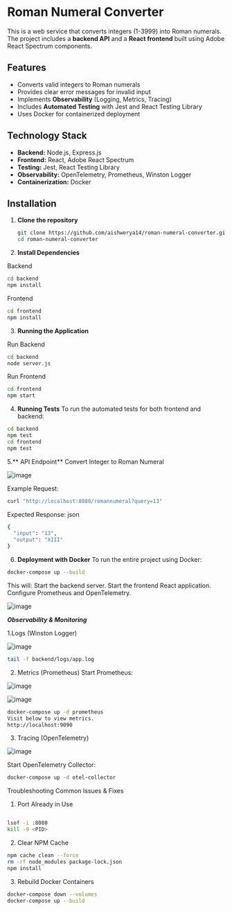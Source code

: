 # Roman Numeral Converter

This is a web service that converts integers (1-3999) into Roman numerals. The project includes a **backend API** and a **React frontend** built using Adobe React Spectrum components.

## Features
- Converts valid integers to Roman numerals
- Provides clear error messages for invalid input
- Implements **Observability** (Logging, Metrics, Tracing)
- Includes **Automated Testing** with Jest and React Testing Library
- Uses Docker for containerized deployment

## Technology Stack
- **Backend:** Node.js, Express.js
- **Frontend:** React, Adobe React Spectrum
- **Testing:** Jest, React Testing Library
- **Observability:** OpenTelemetry, Prometheus, Winston Logger
- **Containerization:** Docker

## Installation
1. **Clone the repository**
   ```sh
   git clone https://github.com/aishwerya14/roman-numeral-converter.git
   cd roman-numeral-converter


2. **Install Dependencies**


Backend
  ```sh
cd backend
npm install
```



Frontend

  ```sh
cd frontend
npm install
```

3. **Running the Application**


Run Backend
```sh
cd backend
node server.js
```

Run Frontend
```sh
cd frontend
npm start
```

4. **Running Tests**
To run the automated tests for both frontend and backend:

```sh
cd backend
npm test
cd frontend
npm test
```

5.** API Endpoint**
Convert Integer to Roman Numeral

![image](https://github.com/user-attachments/assets/4c16e855-fc41-4e93-968a-03344b9c98e4)

Example Request:
```sh
curl "http://localhost:8080/romannumeral?query=13"
```
Expected Response:
json
```sh
{
  "input": "13",
  "output": "XIII"
}
```

6. **Deployment with Docker**
To run the entire project using Docker:

```sh
docker-compose up --build
```

This will:
Start the backend server.
Start the frontend React application.
Configure Prometheus and OpenTelemetry.


![image](https://github.com/user-attachments/assets/0b82e89d-05d9-419b-bd5c-7525ab2c922d)

***Observability & Monitoring***


1.Logs (Winston Logger)

![image](https://github.com/user-attachments/assets/fc700861-599c-4980-9a0c-bdb0e3de194f)


```sh
tail -f backend/logs/app.log
```

2. Metrics (Prometheus)
Start Prometheus:



![image](https://github.com/user-attachments/assets/341a8ab3-7fae-4c75-9bf2-620ebce1f54e)

![image](https://github.com/user-attachments/assets/d6b85226-6bab-4ee9-aed1-2627c081f5ce)

```sh
docker-compose up -d prometheus
Visit below to view metrics.
http://localhost:9090
```


3. Tracing (OpenTelemetry)


![image](https://github.com/user-attachments/assets/9cd5e0f2-05c2-4edf-971e-8fc92a67d03b)

Start OpenTelemetry Collector:
```sh
docker-compose up -d otel-collector
```
Troubleshooting
Common Issues & Fixes
1. Port Already in Use
```sh

lsof -i :8080
kill -9 <PID>
```

2. Clear NPM Cache
```sh
npm cache clean --force
rm -rf node_modules package-lock.json
npm install
```

3. Rebuild Docker Containers
```sh
docker-compose down --volumes
docker-compose up --build
```
